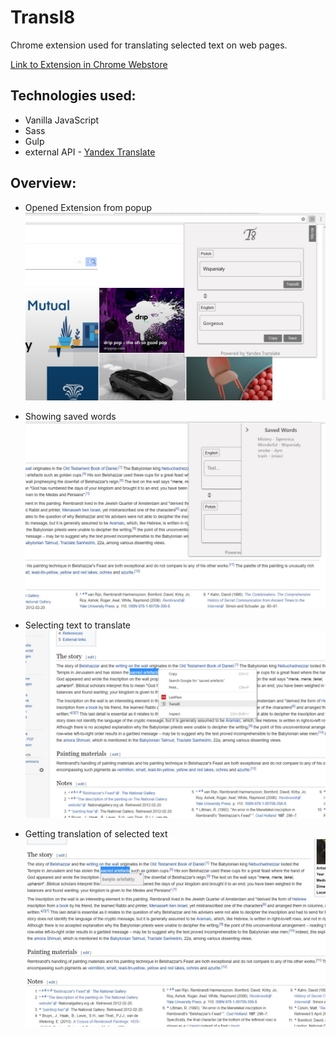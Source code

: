# Transl8

Chrome extension used for translating selected text on web pages.

[Link to Extension in Chrome Webstore]("https://chrome.google.com/webstore/detail/transl8/mnebglacodfobomdkcmagajkhalkodjb?hl=pl")


## Technologies used:

- Vanilla JavaScript
- Sass 
- Gulp
- external API - [Yandex Translate]("https://tech.yandex.com/translate/")


## Overview:

- Opened Extension from popup
  ![Popup](./popup.jpg)

- Showing saved words
  ![Saving words](./saved.jpg)

- Selecting text to translate
 ![Selected text to translate](./selected_before.jpg)

- Getting translation of selected text
  ![translated selection](./selected_after.jpg)